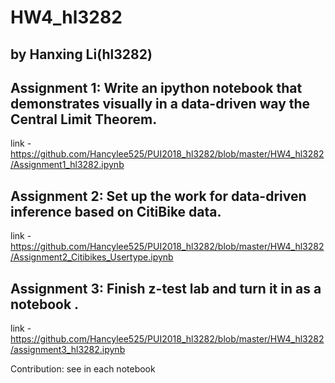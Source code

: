 # HW4_hl3282
## by Hanxing Li(hl3282)

## Assignment 1: Write an ipython notebook that demonstrates visually in a data-driven way the Central Limit Theorem.
link - https://github.com/Hancylee525/PUI2018_hl3282/blob/master/HW4_hl3282/Assignment1_hl3282.ipynb

## Assignment 2: Set up the work for data-driven inference based on CitiBike data.
link - https://github.com/Hancylee525/PUI2018_hl3282/blob/master/HW4_hl3282/Assignment2_Citibikes_Usertype.ipynb

## Assignment 3: Finish z-test lab and turn it in as a notebook .
link - https://github.com/Hancylee525/PUI2018_hl3282/blob/master/HW4_hl3282/assignment3_hl3282.ipynb

Contribution:
see in each notebook
